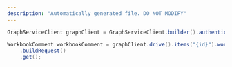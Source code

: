 ```yaml
---
description: "Automatically generated file. DO NOT MODIFY"
---
```

<!-- markdownlint-disable MD041 -->

```java
GraphServiceClient graphClient = GraphServiceClient.builder().authenticationProvider( authProvider ).buildClient();

WorkbookComment workbookComment = graphClient.drive().items("{id}").workbook().comments("{id}")
    .buildRequest()
    .get();
```
